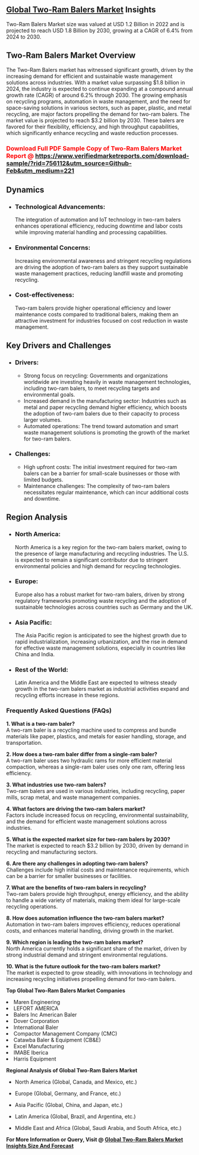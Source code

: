 <h2><a href="https://www.verifiedmarketreports.com/download-sample/?rid=756112&amp;utm_source=Github&amp;utm_medium=221" target="_blank">Global Two-Ram Balers Market</a> Insights</h2><p>Two-Ram Balers Market size was valued at USD 1.2 Billion in 2022 and is projected to reach USD 1.8 Billion by 2030, growing at a CAGR of 6.4% from 2024 to 2030.</p><p> <h2>Two-Ram Balers Market Overview</h2> <p>The Two-Ram Balers market has witnessed significant growth, driven by the increasing demand for efficient and sustainable waste management solutions across industries. With a market value surpassing $1.8 billion in 2024, the industry is expected to continue expanding at a compound annual growth rate (CAGR) of around 6.2% through 2030. The growing emphasis on recycling programs, automation in waste management, and the need for space-saving solutions in various sectors, such as paper, plastic, and metal recycling, are major factors propelling the demand for two-ram balers. The market value is projected to reach $3.2 billion by 2030. These balers are favored for their flexibility, efficiency, and high throughput capabilities, which significantly enhance recycling and waste reduction processes. <h3><p><span class=""><span style="color: #ff0000;"><strong>Download Full PDF Sample Copy of Two-Ram Balers Market Report</strong> @ </span><a href="https://www.verifiedmarketreports.com/download-sample/?rid=756112&amp;utm_source=Github-Feb&amp;utm_medium=221" target="_blank">https://www.verifiedmarketreports.com/download-sample/?rid=756112&amp;utm_source=Github-Feb&amp;utm_medium=221</a></span></p></h3> <h2>Dynamics</h2> <ul> <li><h3>Technological Advancements:</h3> The integration of automation and IoT technology in two-ram balers enhances operational efficiency, reducing downtime and labor costs while improving material handling and processing capabilities.</li> <li><h3>Environmental Concerns:</h3> Increasing environmental awareness and stringent recycling regulations are driving the adoption of two-ram balers as they support sustainable waste management practices, reducing landfill waste and promoting recycling.</li> <li><h3>Cost-effectiveness:</h3> Two-ram balers provide higher operational efficiency and lower maintenance costs compared to traditional balers, making them an attractive investment for industries focused on cost reduction in waste management.</li> </ul> <h2>Key Drivers and Challenges</h2> <ul> <li><h3>Drivers:</h3> <ul> <li>Strong focus on recycling: Governments and organizations worldwide are investing heavily in waste management technologies, including two-ram balers, to meet recycling targets and environmental goals.</li> <li>Increased demand in the manufacturing sector: Industries such as metal and paper recycling demand higher efficiency, which boosts the adoption of two-ram balers due to their capacity to process larger volumes.</li> <li>Automated operations: The trend toward automation and smart waste management solutions is promoting the growth of the market for two-ram balers.</li> </ul> </li> <li><h3>Challenges:</h3> <ul> <li>High upfront costs: The initial investment required for two-ram balers can be a barrier for small-scale businesses or those with limited budgets.</li> <li>Maintenance challenges: The complexity of two-ram balers necessitates regular maintenance, which can incur additional costs and downtime.</li> </ul> </li> </ul> <h2>Region Analysis</h2> <ul> <li><h3>North America:</h3> North America is a key region for the two-ram balers market, owing to the presence of large manufacturing and recycling industries. The U.S. is expected to remain a significant contributor due to stringent environmental policies and high demand for recycling technologies.</li> <li><h3>Europe:</h3> Europe also has a robust market for two-ram balers, driven by strong regulatory frameworks promoting waste recycling and the adoption of sustainable technologies across countries such as Germany and the UK.</li> <li><h3>Asia Pacific:</h3> The Asia Pacific region is anticipated to see the highest growth due to rapid industrialization, increasing urbanization, and the rise in demand for effective waste management solutions, especially in countries like China and India.</li> <li><h3>Rest of the World:</h3> Latin America and the Middle East are expected to witness steady growth in the two-ram balers market as industrial activities expand and recycling efforts increase in these regions.</li> </ul> <h3>Frequently Asked Questions (FAQs)</h3> <p><strong>1. What is a two-ram baler?</strong><br> A two-ram baler is a recycling machine used to compress and bundle materials like paper, plastics, and metals for easier handling, storage, and transportation.</p> <p><strong>2. How does a two-ram baler differ from a single-ram baler?</strong><br> A two-ram baler uses two hydraulic rams for more efficient material compaction, whereas a single-ram baler uses only one ram, offering less efficiency.</p> <p><strong>3. What industries use two-ram balers?</strong><br> Two-ram balers are used in various industries, including recycling, paper mills, scrap metal, and waste management companies.</p> <p><strong>4. What factors are driving the two-ram balers market?</strong><br> Factors include increased focus on recycling, environmental sustainability, and the demand for efficient waste management solutions across industries.</p> <p><strong>5. What is the expected market size for two-ram balers by 2030?</strong><br> The market is expected to reach $3.2 billion by 2030, driven by demand in recycling and manufacturing sectors.</p> <p><strong>6. Are there any challenges in adopting two-ram balers?</strong><br> Challenges include high initial costs and maintenance requirements, which can be a barrier for smaller businesses or facilities.</p> <p><strong>7. What are the benefits of two-ram balers in recycling?</strong><br> Two-ram balers provide high throughput, energy efficiency, and the ability to handle a wide variety of materials, making them ideal for large-scale recycling operations.</p> <p><strong>8. How does automation influence the two-ram balers market?</strong><br> Automation in two-ram balers improves efficiency, reduces operational costs, and enhances material handling, driving growth in the market.</p> <p><strong>9. Which region is leading the two-ram balers market?</strong><br> North America currently holds a significant share of the market, driven by strong industrial demand and stringent environmental regulations.</p> <p><strong>10. What is the future outlook for the two-ram balers market?</strong><br> The market is expected to grow steadily, with innovations in technology and increasing recycling initiatives propelling demand for two-ram balers.</p> </p><p><strong>Top Global Two-Ram Balers Market Companies</strong></p><div data-test-id=""><p><li>Maren Engineering</li><li> LEFORT AMERICA</li><li> Balers Inc American Baler</li><li> Dover Corporation</li><li> International Baler</li><li> Compactor Management Company (CMC)</li><li> Catawba Baler & Equipment (CB&E)</li><li> Excel Manufacturing</li><li> IMABE Iberica</li><li> Harris Equipment</li></p><div><strong>Regional Analysis of&nbsp;Global Two-Ram Balers Market</strong></div><ul><li dir="ltr"><p dir="ltr">North America&nbsp;(Global, Canada, and Mexico, etc.)</p></li><li dir="ltr"><p dir="ltr">Europe (Global, Germany, and France, etc.)</p></li><li dir="ltr"><p dir="ltr">Asia Pacific&nbsp;(Global, China, and Japan, etc.)</p></li><li dir="ltr"><p dir="ltr">Latin America&nbsp;(Global, Brazil, and Argentina, etc.)</p></li><li dir="ltr">Middle East and Africa&nbsp;(Global, Saudi Arabia, and South Africa, etc.)</li></ul><p><strong>For More Information or Query, Visit @&nbsp;</strong><strong><a href="https://www.verifiedmarketreports.com/product/two-ram-balers-market/?utm_source=Github&amp;utm_medium=221" target="_blank">Global Two-Ram Balers Market Insights Size And Forecast</a></strong></p></div>
